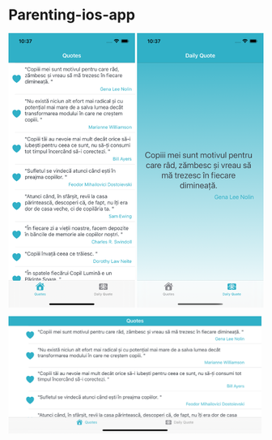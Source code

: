 # Parenting-ios-app

<p>
<img src="Documentation/quotes.png" width="250">
<img src="Documentation/daily-quote.png" width="250">
</p>
<p>
<img src="Documentation/quotes-landscape.png" width="500">
</p>
